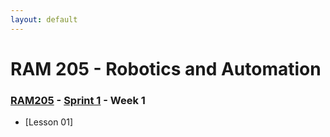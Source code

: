 ```yaml
---
layout: default
---
```


# RAM 205 - Robotics and Automation

### [RAM205](../../) - [Sprint 1](../) - Week 1

- [Lesson 01]

